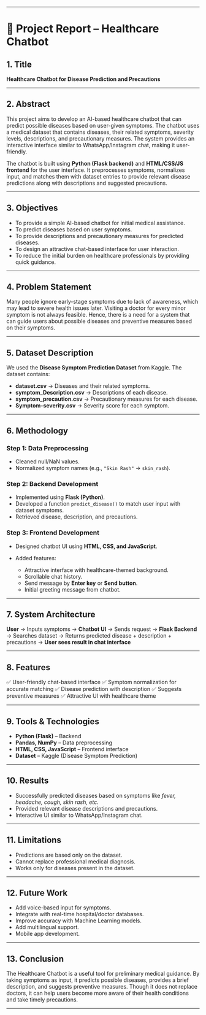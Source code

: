 
------------------------------------------------------------------------------------------------------

# 📑 Project Report – Healthcare Chatbot

## 1. Title

**Healthcare Chatbot for Disease Prediction and Precautions**

---

## 2. Abstract

This project aims to develop an AI-based healthcare chatbot that can predict possible diseases based on user-given symptoms. The chatbot uses a medical dataset that contains diseases, their related symptoms, severity levels, descriptions, and precautionary measures. The system provides an interactive interface similar to WhatsApp/Instagram chat, making it user-friendly.

The chatbot is built using **Python (Flask backend)** and **HTML/CSS/JS frontend** for the user interface. It preprocesses symptoms, normalizes input, and matches them with dataset entries to provide relevant disease predictions along with descriptions and suggested precautions.

---

## 3. Objectives

* To provide a simple AI-based chatbot for initial medical assistance.
* To predict diseases based on user symptoms.
* To provide descriptions and precautionary measures for predicted diseases.
* To design an attractive chat-based interface for user interaction.
* To reduce the initial burden on healthcare professionals by providing quick guidance.

---

## 4. Problem Statement

Many people ignore early-stage symptoms due to lack of awareness, which may lead to severe health issues later. Visiting a doctor for every minor symptom is not always feasible. Hence, there is a need for a system that can guide users about possible diseases and preventive measures based on their symptoms.

---

## 5. Dataset Description

We used the **Disease Symptom Prediction Dataset** from Kaggle. The dataset contains:

* **dataset.csv** → Diseases and their related symptoms.
* **symptom\_Description.csv** → Descriptions of each disease.
* **symptom\_precaution.csv** → Precautionary measures for each disease.
* **Symptom-severity.csv** → Severity score for each symptom.

---

## 6. Methodology

### Step 1: Data Preprocessing

* Cleaned null/NaN values.
* Normalized symptom names (e.g., `"Skin Rash"` → `skin_rash`).

### Step 2: Backend Development

* Implemented using **Flask (Python)**.
* Developed a function `predict_disease()` to match user input with dataset symptoms.
* Retrieved disease, description, and precautions.

### Step 3: Frontend Development

* Designed chatbot UI using **HTML, CSS, and JavaScript**.
* Added features:

  * Attractive interface with healthcare-themed background.
  * Scrollable chat history.
  * Send message by **Enter key** or **Send button**.
  * Initial greeting message from chatbot.

---

## 7. System Architecture

**User** → Inputs symptoms → **Chatbot UI** → Sends request → **Flask Backend** → Searches dataset → Returns predicted disease + description + precautions → **User sees result in chat interface**

---

## 8. Features

✅ User-friendly chat-based interface
✅ Symptom normalization for accurate matching
✅ Disease prediction with description
✅ Suggests preventive measures
✅ Attractive UI with healthcare theme

---

## 9. Tools & Technologies

* **Python (Flask)** – Backend
* **Pandas, NumPy** – Data preprocessing
* **HTML, CSS, JavaScript** – Frontend interface
* **Dataset** – Kaggle (Disease Symptom Prediction)

---

## 10. Results

* Successfully predicted diseases based on symptoms like *fever, headache, cough, skin rash, etc.*
* Provided relevant disease descriptions and precautions.
* Interactive UI similar to WhatsApp/Instagram chat.

---

## 11. Limitations

* Predictions are based only on the dataset.
* Cannot replace professional medical diagnosis.
* Works only for diseases present in the dataset.

---

## 12. Future Work

* Add voice-based input for symptoms.
* Integrate with real-time hospital/doctor databases.
* Improve accuracy with Machine Learning models.
* Add multilingual support.
* Mobile app development.

---

## 13. Conclusion

The Healthcare Chatbot is a useful tool for preliminary medical guidance. By taking symptoms as input, it predicts possible diseases, provides a brief description, and suggests preventive measures. Though it does not replace doctors, it can help users become more aware of their health conditions and take timely precautions.

------------------------------------------------------------------------------------


